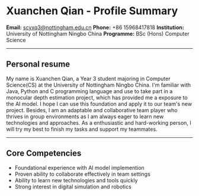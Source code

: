 # Xuanchen Qian - Profile Summary 

**Email:** scyxq3@nottingham.edu.cn
**Phone:** +86 15968417818
**Institution:** University of Nottingham Ningbo China 
**Programme:** BSc (Hons) Computer Science  

---

## **Personal resume**

My name is Xuanchen Qian, a Year 3 student majoring in Computer Science(CS) at the University of Nottingham Ningbo China. I'm familiar with Java, Python and C programming language and use to take part in a monocular depth estimation project, which has provided me a exposure to the AI model. I hope I can use this foundation and apply it to our team's new project. Besides, I am an adaptable and collaborative team player who thrives in group environments as I am always eager to learn new technologies and approaches. As a enthusiastic and hard-working person, I will try my best to finish my tasks and support my teammates.

---

## **Core Competencies**

- Foundational experience with AI model implemention
- Proven ability to collaborate effectively in team settings
- Ability to learn new technologies and tools quickly 
- Strong interest in digital simulation and robotics 


